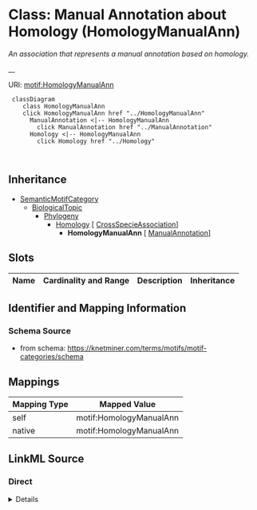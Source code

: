 

# Class: Manual Annotation about Homology (HomologyManualAnn) 


_An association that represents a manual annotation based on homology._

__





URI: [motif:HomologyManualAnn](https://knetminer.com/terms/motifs/motif-categories/HomologyManualAnn)






```mermaid
 classDiagram
    class HomologyManualAnn
    click HomologyManualAnn href "../HomologyManualAnn"
      ManualAnnotation <|-- HomologyManualAnn
        click ManualAnnotation href "../ManualAnnotation"
      Homology <|-- HomologyManualAnn
        click Homology href "../Homology"
      
      
```





## Inheritance
* [SemanticMotifCategory](SemanticMotifCategory.md)
    * [BiologicalTopic](BiologicalTopic.md)
        * [Phylogeny](Phylogeny.md)
            * [Homology](Homology.md) [ [CrossSpecieAssociation](CrossSpecieAssociation.md)]
                * **HomologyManualAnn** [ [ManualAnnotation](ManualAnnotation.md)]



## Slots

| Name | Cardinality and Range | Description | Inheritance |
| ---  | --- | --- | --- |









## Identifier and Mapping Information







### Schema Source


* from schema: https://knetminer.com/terms/motifs/motif-categories/schema




## Mappings

| Mapping Type | Mapped Value |
| ---  | ---  |
| self | motif:HomologyManualAnn |
| native | motif:HomologyManualAnn |







## LinkML Source

<!-- TODO: investigate https://stackoverflow.com/questions/37606292/how-to-create-tabbed-code-blocks-in-mkdocs-or-sphinx -->

### Direct

<details>
```yaml
name: HomologyManualAnn
description: 'An association that represents a manual annotation based on homology.

  '
title: Manual Annotation about Homology
notes:
- 'original category: 3.1'
from_schema: https://knetminer.com/terms/motifs/motif-categories/schema
is_a: Homology
mixins:
- ManualAnnotation

```
</details>

### Induced

<details>
```yaml
name: HomologyManualAnn
description: 'An association that represents a manual annotation based on homology.

  '
title: Manual Annotation about Homology
notes:
- 'original category: 3.1'
from_schema: https://knetminer.com/terms/motifs/motif-categories/schema
is_a: Homology
mixins:
- ManualAnnotation

```
</details>